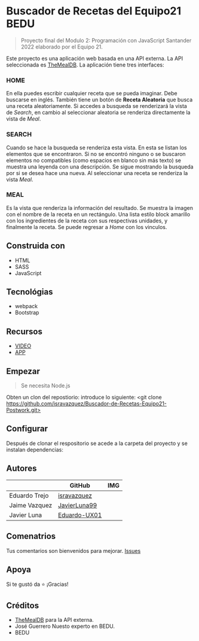 # Buscador de Recetas del Equipo21 BEDU

> Proyecto final del Modulo 2: Programación con JavaScript Santander 2022 elaborado por el Equipo 21.

Este proyecto es una aplicación web basada en una API externa. La API seleccionada es [TheMealDB](https://www.themealdb.com/api.php).
La aplicación tiene tres interfaces: 

### HOME
En ella puedes escribir cualquier receta que se pueda imaginar. Debe buscarse en inglés. También tiene un botón de **Receta Aleatoria** que busca una receta aleatoriamente. Si accedes a busqueda se renderizará la vista de *Search*, en cambio al seleccionar aleatoria se renderiza directamente la vista de *Meal*.


### SEARCH
Cuando se hace la busqueda se renderiza esta vista. En esta se listan los elementos que se encontraron. Si no se encontró ninguno o se buscaron elementos no compatibles (como espacios en blanco sin más texto) se muestra una leyenda con una descripción. Se sigue mostrando la busqueda por si se desea hace una nueva. Al seleccionar una receta se renderiza la vista *Meal*.


### MEAL
Es la vista que renderiza la información del resultado. Se muestra la imagen con el nombre de la receta en un rectángulo. Una lista estilo block amarillo con los ingredientes de la receta con sus respectivas unidades, y finalmente la receta. Se puede regresar a *Home* con los vinculos.

## Construida con
- HTML
- SASS
- JavaScript

## Tecnológias
- webpack
- Bootstrap

## Recursos
- [VIDEO]()
- [APP]()

## Empezar

> Se necesita Node.js

Obten un clon del repostiorio: introduce lo siguiente:
<git clone https://github.com/isravazquez/Buscador-de-Recetas-Equipo21-Postwork.git>

## Configurar
Después de clonar el respositorio se acede a la carpeta del proyecto y se instalan dependencias:
<cd Buscador-de-Recetas-Equipo21-Postwork>
<npm install>
<npm start>

## Autores
|                |GitHub                                         |IMG                          |
|----------------|-----------------------------------------------|-----------------------------|
|Eduardo Trejo   |[isravazquez](https://github.com/isravazquez)  |                             |
|Jaime Vazquez   |[JavierLuna99](https://github.com/JavierLuna99)|                             |
|Javier Luna     |[Eduardo-UX01](https://github.com/Eduardo-UX01)|                             |

## Comenatrios
Tus comentarios son bienvenidos para mejorar. [Issues](https://github.com/isravazquez/Buscador-de-Recetas-Equipo21-Postwork/issues)

## Apoya
Si te gustó da ⭐️ ¡Gracias!

## Créditos
- [TheMealDB](https://www.themealdb.com/api.php) para la API externa.
- José Guerrero Nuesto experto en BEDU.
- BEDU

